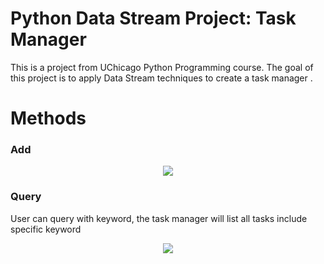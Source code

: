 # Python Data Stream Project: Task Manager

This is a project from UChicago Python Programming course. The goal of this project is to apply Data Stream techniques to create a task manager .

# Methods

### Add
<p align = 'center'>
<img src = 'https://github.com/zachhuang4026/Task_Manager/blob/1ebc2b0b963bd10128eabe58007ee600014cf729/demo_add.gif'>
</p>


### Query
User can query with keyword, the task manager will list all tasks include specific keyword
<p align = 'center'>
<img src = 'https://github.com/zachhuang4026/Task_Manager/blob/1ebc2b0b963bd10128eabe58007ee600014cf729/demo_query.gif'>
</p>
